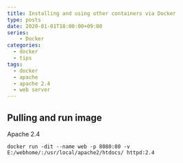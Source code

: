 ```yaml
---
title: Installing and using other containers via Docker 
type: posts
date: 2020-01-01T18:00:00+09:00
series:
    - Docker
categories: 
  - docker
  - tips
tags: 
  - docker
  - apache
  - apache 2.4
  - web server
---
```



## Pulling and run image

Apache 2.4

```
docker run -dit --name web -p 8080:80 -v E:/webhome/:/usr/local/apache2/htdocs/ httpd:2.4
```

